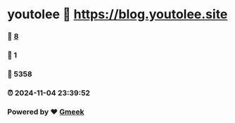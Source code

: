 # youtolee :link: https://blog.youtolee.site 
### :page_facing_up: [8](https://blog.youtolee.site/tag.html) 
### :speech_balloon: 1 
### :hibiscus: 5358 
### :alarm_clock: 2024-11-04 23:39:52 
### Powered by :heart: [Gmeek](https://github.com/Meekdai/Gmeek)
